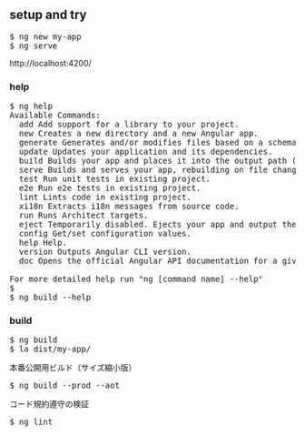 ## setup and try
<pre>
$ ng new my-app
$ ng serve
</pre>
http://localhost:4200/

### help
<pre>
$ ng help
Available Commands:
  add Add support for a library to your project.
  new Creates a new directory and a new Angular app.
  generate Generates and/or modifies files based on a schematic.
  update Updates your application and its dependencies.
  build Builds your app and places it into the output path (dist/ by default).
  serve Builds and serves your app, rebuilding on file changes.
  test Run unit tests in existing project.
  e2e Run e2e tests in existing project.
  lint Lints code in existing project.
  xi18n Extracts i18n messages from source code.
  run Runs Architect targets.
  eject Temporarily disabled. Ejects your app and output the proper webpack configuration and scripts.
  config Get/set configuration values.
  help Help.
  version Outputs Angular CLI version.
  doc Opens the official Angular API documentation for a given keyword.

For more detailed help run "ng [command name] --help"
$
$ ng build --help
</pre>

### build
<pre>
$ ng build
$ la dist/my-app/
</pre>
本番公開用ビルド（サイズ縮小版）
<pre>
$ ng build --prod --aot
</pre>
コード規約遵守の検証
<pre>
$ ng lint
</pre>

